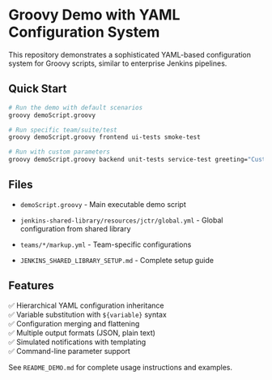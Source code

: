 # Groovy Demo with YAML Configuration System

This repository demonstrates a sophisticated YAML-based configuration system for Groovy scripts, similar to enterprise Jenkins pipelines.

## Quick Start

```bash
# Run the demo with default scenarios
groovy demoScript.groovy

# Run specific team/suite/test
groovy demoScript.groovy frontend ui-tests smoke-test

# Run with custom parameters
groovy demoScript.groovy backend unit-tests service-test greeting="Custom Hello!" environment=production
```

## Files

- `demoScript.groovy` - Main executable demo script

- `jenkins-shared-library/resources/jctr/global.yml` - Global configuration from shared library
- `teams/*/markup.yml` - Team-specific configurations
- `JENKINS_SHARED_LIBRARY_SETUP.md` - Complete setup guide

## Features

✅ Hierarchical YAML configuration inheritance  
✅ Variable substitution with `${variable}` syntax  
✅ Configuration merging and flattening  
✅ Multiple output formats (JSON, plain text)  
✅ Simulated notifications with templating  
✅ Command-line parameter support  

See `README_DEMO.md` for complete usage instructions and examples.
